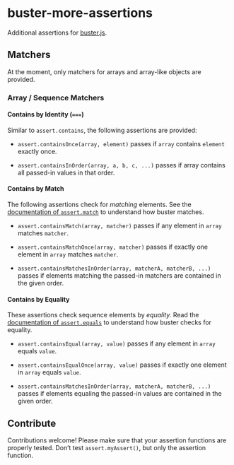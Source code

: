 buster-more-assertions
======================

Additional assertions for [buster.js][].

Matchers
--------

At the moment, only matchers for arrays and array-like objects are provided.

### Array / Sequence Matchers

#### Contains by Identity (`===`)

Similar to `assert.contains`, the following assertions are provided:

- `assert.containsOnce(array, element)` passes if `array` contains `element`
  exactly once.

- `assert.containsInOrder(array, a, b, c, ...)` passes if array contains all
  passed-in values in that order.

#### Contains by Match

The following assertions check for *matching* elements. See the [documentation
of `assert.match`][match] to understand how buster matches.

- `assert.containsMatch(array, matcher)` passes if any element in `array`
  matches `matcher`.

- `assert.containsMatchOnce(array, matcher)` passes if exactly one element in
  `array` matches `matcher`.

- `assert.containsMatchesInOrder(array, matcherA, matcherB, ...)` passes if
  elements matching the passed-in matchers are contained in the given order.

#### Contains by Equality

These assertions check sequence elements by *equality.* Read the [documentation
of `assert.equals`][equals] to understand how buster checks for equality.

- `assert.containsEqual(array, value)` passes if any element in  `array` equals
  `value`.

- `assert.containsEqualOnce(array, value)` passes if exactly one element in
  `array` equals `value`.

- `assert.containsMatchesInOrder(array, matcherA, matcherB, ...)` passes if
  elements equaling the passed-in values are contained in the given order.

Contribute
----------

Contributions welcome! Please make sure that your assertion functions are
properly tested. Don’t test `assert.myAssert()`, but only the
assertion function.

[buster.js]: http://busterjs.org/
[match]: http://docs.busterjs.org/en/latest/modules/buster-assertions/#match
[equals]: http://docs.busterjs.org/en/latest/modules/buster-assertions/#equals

